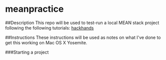# meanpractice

##Description
This repo will be used to test-run a local MEAN stack project following the following tutorials:
[hackhands](https://hackhands.com/how-to-get-started-on-the-mean-stack/)

##Instructions
These instructions will be used as notes on what I've done to get this working on Mac OS X Yosemite.


###Starting a project

